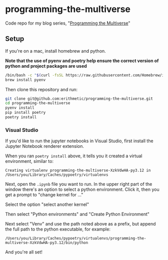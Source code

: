 # programming-the-multiverse

Code repo for my blog series, "[Programming the Multiverse](https://erica.works/programming-the-multiverse-part-1/)"

## Setup

If you're on a mac, install homebrew and python.

**Note that the use of pyenv and poetry help ensure the correct version of python and project packages are used**

```bash
/bin/bash -c "$(curl -fsSL https://raw.githubusercontent.com/Homebrew/install/HEAD/install.sh)"
brew install pyenv
```

Then clone this repository and run:

```bash
git clone git@github.com:erithmetic/programming-the-multiverse.git
cd programming-the-multiverse
pyenv install
pip install poetry
poetry install
```

### Visual Studio

If you'd like to run the jupyter notebooks in Visual Studio, first install the Jupyter Notebook renderer extension.

When you ran `poetry install` above, it tells you it created a virtual environment, similar to:

```
Creating virtualenv programming-the-multiverse-XzkVdwHA-py3.12 in /Users/you/Library/Caches/pypoetry/virtualenvs
```

Next, open the `.ipynb` file you want to run. In the upper right part of the window there's an option to select a python environment. Click it, then you get a prompt to "change kernel for ..."

Select the option "select another kernel"

Then select "Python environments" and "Create Python Environment"

Next select "Venv" and use the path noted above as a prefix, but append the full path to the python executable, for example:

`/Users/you/Library/Caches/pypoetry/virtualenvs/programming-the-multiverse-XzkVdwHA-py3.12/bin/python`

And you're all set!
